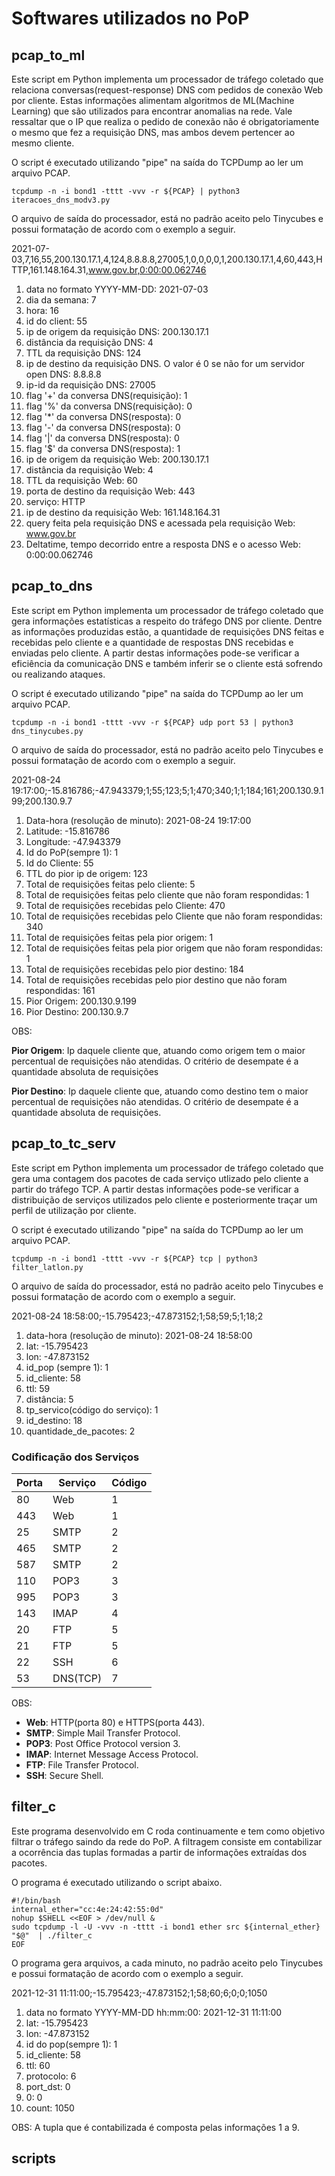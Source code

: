 # Softwares utilizados no PoP

## pcap_to_ml
Este script em Python implementa um processador de tráfego coletado que relaciona conversas(request-response) DNS com pedidos de conexão Web por cliente. Estas informações alimentam algoritmos de ML(Machine Learning) que são utilizados para encontrar anomalias na rede. Vale ressaltar que o IP que realiza o pedido de conexão não é obrigatoriamente o mesmo que fez a requisição DNS, mas ambos devem pertencer ao mesmo cliente.

O script é executado utilizando "pipe" na saída do TCPDump ao ler um arquivo PCAP.

``tcpdump -n -i bond1 -tttt -vvv -r ${PCAP} | python3 iteracoes_dns_modv3.py``

O arquivo de saída do processador, está no padrão aceito pelo Tinycubes e possui formatação de acordo com o exemplo a seguir.

2021-07-03,7,16,55,200.130.17.1,4,124,8.8.8.8,27005,1,0,0,0,0,1,200.130.17.1,4,60,443,HTTP,161.148.164.31,www.gov.br,0:00:00.062746

1) data no formato YYYY-MM-DD: 2021-07-03
2) dia da semana: 7
3) hora: 16
4) id do client: 55
5) ip de origem da requisição DNS: 200.130.17.1
6) distância da requisição DNS: 4
7) TTL da requisição DNS: 124
8) ip de destino da requisição DNS. O valor é 0 se não for um servidor open DNS: 8.8.8.8
9) ip-id da requisição DNS: 27005
10) flag '+' da conversa DNS(requisição): 1
11) flag '%' da conversa DNS(requisição): 0
12) flag '*' da conversa DNS(resposta): 0
13) flag '-' da conversa DNS(resposta): 0
14) flag '|' da conversa DNS(resposta): 0
15) flag '$' da conversa DNS(resposta): 1
16) ip de origem da requisição Web: 200.130.17.1
17) distância da requisição Web: 4
18) TTL da requisição Web: 60
19) porta de destino da requisição Web: 443
20) serviço: HTTP
21) ip de destino da requisição Web: 161.148.164.31
22) query feita pela requisição DNS e acessada pela requisição Web: www.gov.br
23) Deltatime, tempo decorrido entre a resposta DNS e o acesso Web: 0:00:00.062746

## pcap_to_dns
Este script em Python implementa um processador de tráfego coletado que gera informações estatísticas a respeito do tráfego DNS por cliente. Dentre as informações produzidas estão, a quantidade de requisições DNS feitas e recebidas pelo cliente e a quantidade de respostas DNS recebidas e enviadas pelo cliente. A partir destas informações pode-se verificar a eficiência da comunicação DNS e também inferir se o cliente está sofrendo ou realizando ataques.

O script é executado utilizando "pipe" na saída do TCPDump ao ler um arquivo PCAP.

``tcpdump -n -i bond1 -tttt -vvv -r ${PCAP} udp port 53 | python3 dns_tinycubes.py``

O arquivo de saída do processador, está no padrão aceito pelo Tinycubes e possui formatação de acordo com o exemplo a seguir.

2021-08-24 19:17:00;-15.816786;-47.943379;1;55;123;5;1;470;340;1;1;184;161;200.130.9.199;200.130.9.7

1) Data-hora (resolução de minuto): 2021-08-24 19:17:00
2) Latitude: -15.816786
3) Longitude: -47.943379
4) Id do PoP(sempre 1): 1
5) Id do Cliente: 55
6) TTL do pior ip de origem: 123
7) Total de requisições feitas pelo cliente: 5
8) Total de requisições feitas pelo cliente que não foram respondidas: 1
9) Total de requisições recebidas pelo Cliente: 470
10) Total de requisições recebidas pelo Cliente que não foram respondidas: 340
11) Total de requisições feitas pela pior origem: 1
12) Total de requisições feitas pela pior origem que não foram respondidas: 1
13) Total de requisições recebidas pelo pior destino: 184
14) Total de requisições recebidas pelo pior destino que não foram respondidas: 161
15) Pior Origem: 200.130.9.199
16) Pior Destino: 200.130.9.7

OBS:

**Pior Origem**: Ip daquele cliente que, atuando como origem tem o maior percentual de requisições não atendidas. O critério de desempate é a quantidade absoluta de requisições

**Pior Destino**: Ip daquele cliente que, atuando como destino tem o maior percentual de requisições não atendidas. O critério de desempate é a quantidade absoluta de requisições.
## pcap_to_tc_serv
Este script em Python implementa um processador de tráfego coletado que gera uma contagem dos pacotes de cada serviço utlizado pelo cliente a partir do tráfego TCP. A partir destas informações pode-se verificar a distribuição de serviços utilizados pelo cliente e posteriormente traçar um perfil de utilização por cliente.

O script é executado utilizando "pipe" na saída do TCPDump ao ler um arquivo PCAP.

``tcpdump -n -i bond1 -tttt -vvv -r ${PCAP} tcp | python3 filter_latlon.py``

O arquivo de saída do processador, está no padrão aceito pelo Tinycubes e possui formatação de acordo com o exemplo a seguir.

2021-08-24 18:58:00;-15.795423;-47.873152;1;58;59;5;1;18;2

1) data-hora (resolução de minuto): 2021-08-24 18:58:00
2) lat: -15.795423
3) lon: -47.873152
4) id_pop (sempre 1): 1
5) id_cliente: 58
6) ttl: 59
7) distância: 5
8) tp_servico(código do serviço): 1
9) id_destino: 18
10) quantidade_de_pacotes: 2

### Codificação dos Serviços
| Porta | Serviço | Código |
|-------|---------|--------|
|  80   |   Web   |    1   |
|  443  |   Web   |    1   |
|  25   |   SMTP  |    2   |
|  465  |   SMTP  |    2   |
|  587  |   SMTP  |    2   |
|  110  |   POP3  |    3   |
|  995  |   POP3  |    3   |
|  143  |   IMAP  |    4   |
|  20   |   FTP   |    5   |
|  21   |   FTP   |    5   |
|  22   |   SSH   |    6   |
|  53   |DNS(TCP) |    7   |

OBS:
- **Web**: HTTP(porta 80) e HTTPS(porta 443).
- **SMTP**: Simple Mail Transfer Protocol.
- **POP3**: Post Office Protocol version 3.
- **IMAP**: Internet Message Access Protocol.
- **FTP**: File Transfer Protocol.
- **SSH**: Secure Shell.
## filter_c
Este programa desenvolvido em C roda continuamente e tem como objetivo filtrar o tráfego saindo da rede do PoP. A filtragem consiste em contabilizar a ocorrência das tuplas formadas a partir de informações extraídas dos pacotes.

O programa é executado utilizando o script abaixo.

```Shell
#!/bin/bash
internal_ether="cc:4e:24:42:55:0d"
nohup $SHELL <<EOF > /dev/null &
sudo tcpdump -l -U -vvv -n -tttt -i bond1 ether src ${internal_ether}  "$@"  | ./filter_c
EOF
```

O programa gera arquivos, a cada minuto, no padrão aceito pelo Tinycubes e possui formatação de acordo com o exemplo a seguir.

2021-12-31 11:11:00;-15.795423;-47.873152;1;58;60;6;0;0;1050

1) data no formato YYYY-MM-DD hh:mm:00: 2021-12-31 11:11:00
2) lat: -15.795423
3) lon: -47.873152
4) id do pop(sempre 1): 1
5) id_cliente: 58
6) ttl: 60
7) protocolo: 6
8) port_dst: 0
9) 0: 0
10) count: 1050

OBS: A tupla que é contabilizada é composta pelas informações 1 a 9.
## scripts
